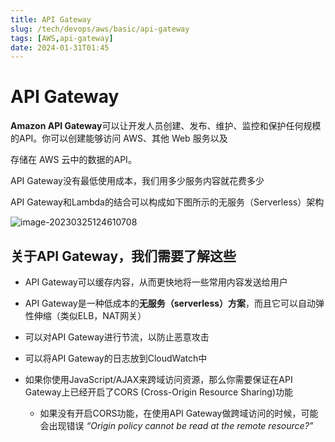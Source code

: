 ```yaml
---
title: API Gateway
slug: /tech/devops/aws/basic/api-gateway
tags: [AWS,api-gateway]
date: 2024-01-31T01:45
---
```

# API Gateway

**Amazon API Gateway**可以让开发人员创建、发布、维护、监控和保护任何规模的API。你可以创建能够访问 AWS、其他 Web 服务以及

存储在 AWS 云中的数据的API。

API Gateway没有最低使用成本，我们用多少服务内容就花费多少

API Gateway和Lambda的结合可以构成如下图所示的无服务（Serverless）架构

![image-20230325124610708](https://picgo-starry.oss-cn-beijing.aliyuncs.com/img/devops/AWS/API-gateway-and-lambda.png)

## 关于API Gateway，我们需要了解这些

- API Gateway可以缓存内容，从而更快地将一些常用内容发送给用户

- API Gateway是一种低成本的**无服务（serverless）方案**，而且它可以自动弹性伸缩（类似ELB，NAT网关）

- 可以对API Gateway进行节流，以防止恶意攻击

- 可以将API Gateway的日志放到CloudWatch中

- 如果你使用JavaScript/AJAX来跨域访问资源，那么你需要保证在API Gateway上已经开启了CORS (Cross-Origin Resource Sharing)功能

  - 如果没有开启CORS功能，在使用API Gateway做跨域访问的时候，可能会出现错误 *“Origin policy cannot be read at the remote resource?”*

    

